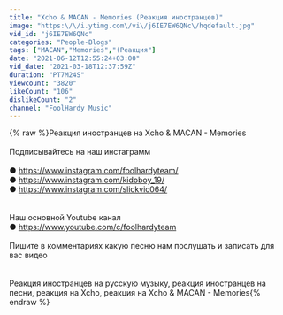 ```yaml
---
title: "Xcho & MACAN - Memories (Реакция иностранцев)"
image: "https:\/\/i.ytimg.com\/vi\/j6IE7EW6QNc\/hqdefault.jpg"
vid_id: "j6IE7EW6QNc"
categories: "People-Blogs"
tags: ["MACAN","Memories","(Реакция"]
date: "2021-06-12T12:55:24+03:00"
vid_date: "2021-03-18T12:37:59Z"
duration: "PT7M24S"
viewcount: "3820"
likeCount: "106"
dislikeCount: "2"
channel: "FoolHardy Music"
---
```

{% raw %}Реакция иностранцев на Xcho &amp; MACAN - Memories<br /><br />Подписывайтесь на наш инстаграмм<br /><br />● <a rel="nofollow" target="blank" href="https://www.instagram.com/foolhardyteam/">https://www.instagram.com/foolhardyteam/</a><br />● <a rel="nofollow" target="blank" href="https://www.instagram.com/kidoboy_19/">https://www.instagram.com/kidoboy_19/</a><br />● <a rel="nofollow" target="blank" href="https://www.instagram.com/slickvic064/">https://www.instagram.com/slickvic064/</a><br /><br /><br />Наш основной Youtube канал <br />● <a rel="nofollow" target="blank" href="https://www.youtube.com/c/foolhardyteam">https://www.youtube.com/c/foolhardyteam</a><br /><br />Пишите в комментариях какую песню нам послушать и записать для вас видео<br /><br /><br />Реакция иностранцев на русскую музыку, реакция иностранцев на песни, реакция на Xcho, реакция на Xcho &amp; MACAN - Memories{% endraw %}
